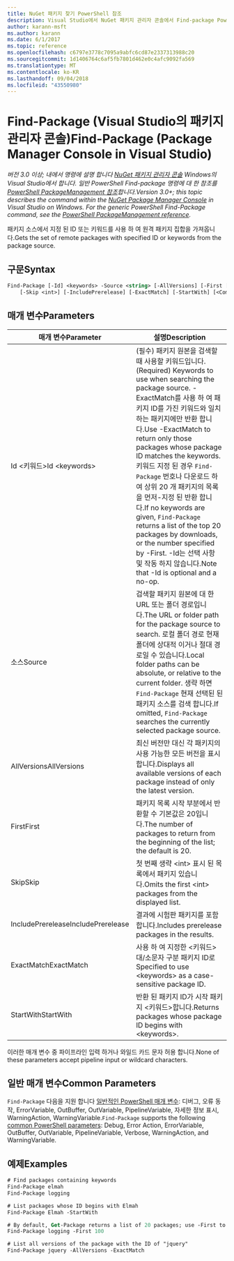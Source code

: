 ```yaml
---
title: NuGet 패키지 찾기 PowerShell 참조
description: Visual Studio에서 NuGet 패키지 관리자 콘솔에서 Find-package PowerShell 명령에 대 한 참조입니다.
author: karann-msft
ms.author: karann
ms.date: 6/1/2017
ms.topic: reference
ms.openlocfilehash: c6797e3778c7095a9abfc6cd87e2337313988c20
ms.sourcegitcommit: 1d1406764c6af5fb7801d462e0c4afc9092fa569
ms.translationtype: MT
ms.contentlocale: ko-KR
ms.lasthandoff: 09/04/2018
ms.locfileid: "43550980"
---
```

# <a name="find-package-package-manager-console-in-visual-studio"></a><span data-ttu-id="6758c-103">Find-Package (Visual Studio의 패키지 관리자 콘솔)</span><span class="sxs-lookup"><span data-stu-id="6758c-103">Find-Package (Package Manager Console in Visual Studio)</span></span>

<span data-ttu-id="6758c-104">*버전 3.0 이상; 내에서 명령에 설명 합니다 [NuGet 패키지 관리자 콘솔](package-manager-console.md) Windows의 Visual Studio에서 합니다. 일반 PowerShell Find-package 명령에 대 한 참조를 [PowerShell PackageManagement 참조](/powershell/module/packagemanagement/?view=powershell-6)합니다.*</span><span class="sxs-lookup"><span data-stu-id="6758c-104">*Version 3.0+; this topic describes the command within the [NuGet Package Manager Console](package-manager-console.md) in Visual Studio on Windows. For the generic PowerShell Find-Package command, see the [PowerShell PackageManagement reference](/powershell/module/packagemanagement/?view=powershell-6).*</span></span>

<span data-ttu-id="6758c-105">패키지 소스에서 지정 된 ID 또는 키워드를 사용 하 여 원격 패키지 집합을 가져옵니다.</span><span class="sxs-lookup"><span data-stu-id="6758c-105">Gets the set of remote packages with specified ID or keywords from the package source.</span></span>

## <a name="syntax"></a><span data-ttu-id="6758c-106">구문</span><span class="sxs-lookup"><span data-stu-id="6758c-106">Syntax</span></span>

```ps
Find-Package [-Id] <keywords> -Source <string> [-AllVersions] [-First [<int>]]
    [-Skip <int>] [-IncludePrerelease] [-ExactMatch] [-StartWith] [<CommonParameters>]
```

## <a name="parameters"></a><span data-ttu-id="6758c-107">매개 변수</span><span class="sxs-lookup"><span data-stu-id="6758c-107">Parameters</span></span>

| <span data-ttu-id="6758c-108">매개 변수</span><span class="sxs-lookup"><span data-stu-id="6758c-108">Parameter</span></span> | <span data-ttu-id="6758c-109">설명</span><span class="sxs-lookup"><span data-stu-id="6758c-109">Description</span></span> |
| --- | --- |
| <span data-ttu-id="6758c-110">Id &lt;키워드&gt;</span><span class="sxs-lookup"><span data-stu-id="6758c-110">Id &lt;keywords&gt;</span></span> | <span data-ttu-id="6758c-111">(필수) 패키지 원본을 검색할 때 사용할 키워드입니다.</span><span class="sxs-lookup"><span data-stu-id="6758c-111">(Required) Keywords to use when searching the package source.</span></span> <span data-ttu-id="6758c-112">-ExactMatch를 사용 하 여 패키지 ID를 가진 키워드와 일치 하는 패키지에만 반환 합니다.</span><span class="sxs-lookup"><span data-stu-id="6758c-112">Use -ExactMatch to return only those packages whose package ID matches the keywords.</span></span> <span data-ttu-id="6758c-113">키워드 지정 된 경우 `Find-Package` 번호나 다운로드 하 여 상위 20 개 패키지의 목록을 먼저-지정 된 반환 합니다.</span><span class="sxs-lookup"><span data-stu-id="6758c-113">If no keywords are given, `Find-Package` returns a list of the top 20 packages by downloads, or the number specified by -First.</span></span> <span data-ttu-id="6758c-114">-Id는 선택 사항 및 작동 하지 않습니다.</span><span class="sxs-lookup"><span data-stu-id="6758c-114">Note that -Id is optional and a no-op.</span></span> |
| <span data-ttu-id="6758c-115">소스</span><span class="sxs-lookup"><span data-stu-id="6758c-115">Source</span></span> | <span data-ttu-id="6758c-116">검색할 패키지 원본에 대 한 URL 또는 폴더 경로입니다.</span><span class="sxs-lookup"><span data-stu-id="6758c-116">The URL or folder path for the package source to search.</span></span> <span data-ttu-id="6758c-117">로컬 폴더 경로 현재 폴더에 상대적 이거나 절대 경로일 수 있습니다.</span><span class="sxs-lookup"><span data-stu-id="6758c-117">Local folder paths can be absolute, or relative to the current folder.</span></span> <span data-ttu-id="6758c-118">생략 하면 `Find-Package` 현재 선택된 된 패키지 소스를 검색 합니다.</span><span class="sxs-lookup"><span data-stu-id="6758c-118">If omitted, `Find-Package` searches the currently selected package source.</span></span> |
| <span data-ttu-id="6758c-119">AllVersions</span><span class="sxs-lookup"><span data-stu-id="6758c-119">AllVersions</span></span> | <span data-ttu-id="6758c-120">최신 버전만 대신 각 패키지의 사용 가능한 모든 버전을 표시합니다.</span><span class="sxs-lookup"><span data-stu-id="6758c-120">Displays all available versions of each package instead of only the latest version.</span></span> |
| <span data-ttu-id="6758c-121">First</span><span class="sxs-lookup"><span data-stu-id="6758c-121">First</span></span> | <span data-ttu-id="6758c-122">패키지 목록 시작 부분에서 반환할 수 기본값은 20입니다.</span><span class="sxs-lookup"><span data-stu-id="6758c-122">The number of packages to return from the beginning of the list; the default is 20.</span></span> |
| <span data-ttu-id="6758c-123">Skip</span><span class="sxs-lookup"><span data-stu-id="6758c-123">Skip</span></span> | <span data-ttu-id="6758c-124">첫 번째 생략 &lt;int&gt; 표시 된 목록에서 패키지 있습니다.</span><span class="sxs-lookup"><span data-stu-id="6758c-124">Omits the first &lt;int&gt; packages from the displayed list.</span></span>  |
| <span data-ttu-id="6758c-125">IncludePrerelease</span><span class="sxs-lookup"><span data-stu-id="6758c-125">IncludePrerelease</span></span> | <span data-ttu-id="6758c-126">결과에 시험판 패키지를 포함합니다.</span><span class="sxs-lookup"><span data-stu-id="6758c-126">Includes prerelease packages in the results.</span></span> |
| <span data-ttu-id="6758c-127">ExactMatch</span><span class="sxs-lookup"><span data-stu-id="6758c-127">ExactMatch</span></span> | <span data-ttu-id="6758c-128">사용 하 여 지정한 &lt;키워드&gt; 대/소문자 구분 패키지 ID로</span><span class="sxs-lookup"><span data-stu-id="6758c-128">Specified to use &lt;keywords&gt; as a case-sensitive package ID.</span></span> |
| <span data-ttu-id="6758c-129">StartWith</span><span class="sxs-lookup"><span data-stu-id="6758c-129">StartWith</span></span> | <span data-ttu-id="6758c-130">반환 된 패키지 ID가 시작 패키지 &lt;키워드&gt;합니다.</span><span class="sxs-lookup"><span data-stu-id="6758c-130">Returns packages whose package ID begins with &lt;keywords&gt;.</span></span> |

<span data-ttu-id="6758c-131">이러한 매개 변수 중 파이프라인 입력 하거나 와일드 카드 문자 허용 합니다.</span><span class="sxs-lookup"><span data-stu-id="6758c-131">None of these parameters accept pipeline input or wildcard characters.</span></span>

## <a name="common-parameters"></a><span data-ttu-id="6758c-132">일반 매개 변수</span><span class="sxs-lookup"><span data-stu-id="6758c-132">Common Parameters</span></span>

<span data-ttu-id="6758c-133">`Find-Package` 다음을 지원 합니다 [일반적인 PowerShell 매개 변수](http://go.microsoft.com/fwlink/?LinkID=113216): 디버그, 오류 동작, ErrorVariable, OutBuffer, OutVariable, PipelineVariable, 자세한 정보 표시, WarningAction, WarningVariable.</span><span class="sxs-lookup"><span data-stu-id="6758c-133">`Find-Package` supports the following [common PowerShell parameters](http://go.microsoft.com/fwlink/?LinkID=113216): Debug, Error Action, ErrorVariable, OutBuffer, OutVariable, PipelineVariable, Verbose, WarningAction, and WarningVariable.</span></span>

## <a name="examples"></a><span data-ttu-id="6758c-134">예제</span><span class="sxs-lookup"><span data-stu-id="6758c-134">Examples</span></span>

```ps
# Find packages containing keywords
Find-Package elmah
Find-Package logging

# List packages whose ID begins with Elmah
Find-Package Elmah -StartWith

# By default, Get-Package returns a list of 20 packages; use -First to show more
Find-Package logging -First 100

# List all versions of the package with the ID of "jquery"
Find-Package jquery -AllVersions -ExactMatch
```
